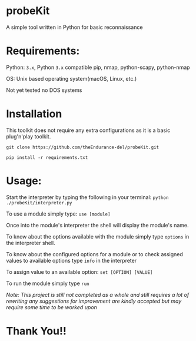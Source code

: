 # probeKit
A simple tool written in Python for basic reconnaissance

# Requirements:

Python: `3.x`, Python `3.x` compatible pip, nmap, python-scapy, python-nmap

OS: Unix based operating system(macOS, Linux, etc.)

Not yet tested no DOS systems

# Installation
This toolkit does not require any extra configurations as it is a basic plug'n'play toolkit.

`git clone https://github.com/theEndurance-del/probeKit.git`

`pip install -r requirements.txt`

# Usage:
Start the interpreter by typing the following in your terminal:
`python ./probeKit/interpreter.py`

To use a module simply type:
`use [module]`

Once into the module's interpreter the shell will display the module's name.

To know about the options available with the module simply type `options` in the interpreter shell.

To know about the configured options for a module or to check assigned values to available options type `info` in the interpreter

To assign value to an available option:
`set [OPTION] [VALUE]`

To run the module simply type `run`

*Note: This project is still not completed as a whole and still requires a lot of rewriting any suggestions for improvement are kindly accepted but may require some time to be worked upon*

# Thank You!!
